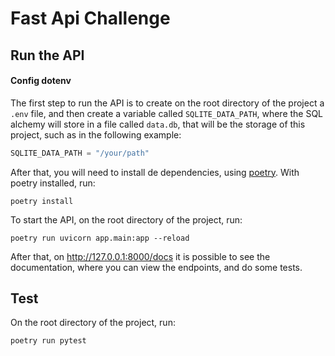 # Fast Api Challenge

## Run the API

#### Config dotenv

The first step to run the API is to create on the root directory of the project a `.env` file, and then create a variable called `SQLITE_DATA_PATH`, where the SQL alchemy will store in a file called `data.db`, that will be the storage of this project, such as in the following example:

```python
SQLITE_DATA_PATH = "/your/path"
```

After that, you will need to install de dependencies, using [poetry](https://python-poetry.org/docs/). With poetry installed, run:

```console
poetry install
```

To start the API, on the root directory of the project, run:

```console
poetry run uvicorn app.main:app --reload
```

After that, on http://127.0.0.1:8000/docs it is possible to see the documentation, where you can view the endpoints, and do some tests.

## Test

On the root directory of the project, run:

```console
poetry run pytest
```